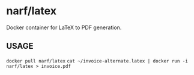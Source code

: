 # narf/latex

Docker container for LaTeX to PDF generation.

## USAGE

`docker pull narf/latex`
`cat ~/invoice-alternate.latex | docker run -i narf/latex > invoice.pdf`
